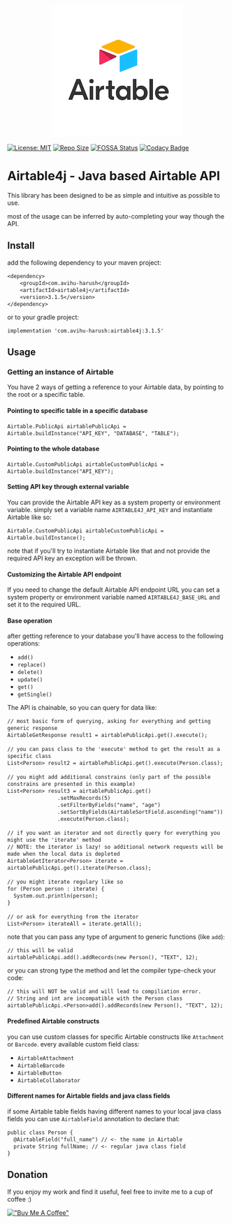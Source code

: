 <p align="center">
  <img width="300" height="300" src="https://github.com/tchvu3/Airtable4j/blob/master/src/main/resources/company-logo.png">
</p>

[![License: MIT](https://img.shields.io/badge/License-MIT-brightgreen.svg)](https://opensource.org/licenses/MIT)
[![Repo Size](https://img.shields.io/github/repo-size/tchvu3/Airtable4j)](https://img.shields.io/github/repo-size/tchvu3/Airtable4j)
[![FOSSA Status](https://app.fossa.com/api/projects/git%2Bgithub.com%2Ftchvu3%2FAirtable4j.svg?type=shield)](https://app.fossa.com/projects/git%2Bgithub.com%2Ftchvu3%2FAirtable4j?ref=badge_shield)
[![Codacy Badge](https://app.codacy.com/project/badge/Grade/0a94e3d6a749415cb7feb9826cef0ae0)](https://www.codacy.com/gh/tchvu3/Airtable4j/dashboard?utm_source=github.com&amp;utm_medium=referral&amp;utm_content=tchvu3/Airtable4j&amp;utm_campaign=Badge_Grade)

# Airtable4j - Java based Airtable API

This library has been designed to be as simple and intuitive as possible to use.

most of the usage can be inferred by auto-completing your way though the API.

## Install

add the following dependency to your maven project:

```
<dependency>
    <groupId>com.avihu-harush</groupId>
    <artifactId>airtable4j</artifactId>
    <version>3.1.5</version>
</dependency>
```

or to your gradle project:

```
implementation 'com.avihu-harush:airtable4j:3.1.5'
```

## Usage

### Getting an instance of Airtable

You have 2 ways of getting a reference to your Airtable data, by pointing to the root or a specific table.

#### Pointing to specific table in a specific database

```
Airtable.PublicApi airtablePublicApi = Airtable.buildInstance("API_KEY", "DATABASE", "TABLE");
```

#### Pointing to the whole database

```
Airtable.CustomPublicApi airtableCustomPublicApi = Airtable.buildInstance("API_KEY");
```

#### Setting API key through external variable

You can provide the Airtable API key as a system property or environment variable.
simply set a variable name `AIRTABLE4J_API_KEY` and instantiate Airtable like so:

```
Airtable.CustomPublicApi airtableCustomPublicApi = Airtable.buildInstance();
```

note that if you'll try to instantiate Airtable like
that and not provide the required API key an exception will be thrown.

#### Customizing the Airtable API endpoint

If you need to change the default Airtable API endpoint URL
you can set a system property or environment variable named `AIRTABLE4J_BASE_URL`
and set it to the required URL.

#### Base operation

after getting reference to your database
you'll have access to the following operations:

- `add()`
- `replace()`
- `delete()`
- `update()`
- `get()`
- `getSingle()`

The API is chainable, so you can query for data like:

```
// most basic form of querying, asking for everything and getting generic response
AirtableGetResponse result1 = airtablePublicApi.get().execute();

// you can pass class to the 'execute' method to get the result as a specific class
List<Person> result2 = airtablePublicApi.get().execute(Person.class);

// you might add additional constrains (only part of the possible constrains are presented in this example)
List<Person> result3 = airtablePublicApi.get()
                .setMaxRecords(5)
                .setFilterByFields("name", "age")
                .setSortByFields(AirtableSortField.ascending("name"))
                .execute(Person.class);
                
// if you want an iterator and not directly query for everything you might use the 'iterate' method
// NOTE: the iterator is lazy! so additional network requests will be made when the local data is depleted
AirtableGetIterator<Person> iterate = airtablePublicApi.get().iterate(Person.class);

// you might iterate regulary like so
for (Person person : iterate) {
  System.out.println(person);
}

// or ask for everything from the iterator
List<Person> iterateAll = iterate.getAll();
```

note that you can pass any type of argument to generic functions (like `add`):

```
// this will be valid
airtablePublicApi.add().addRecords(new Person(), "TEXT", 12);
```

or you can strong type the method and let the compiler type-check your code:

```
// this will NOT be valid and will lead to compiliation error.
// String and int are incompatible with the Person class
airtablePublicApi.<Person>add().addRecords(new Person(), "TEXT", 12);
```

#### Predefined Airtable constructs

you can use custom classes for specific Airtable constructs like `Attachment` or `Barcode`.
every available custom field class:

- `AirtableAttachment`
- `AirtableBarcode`
- `AirtableButton`
- `AirtableCollaborator`

#### Different names for Airtable fields and java class fields

if some Airtable table fields having different names to your
local java class fields you can use `AirtableField` annotation to declare that:

```
public class Person {
  @AirtableField("full_name") // <- the name in Airtable
  private String fullName; // <- regular java class field
}
```

## Donation

If you enjoy my work and find it useful, feel free to invite me to a cup of coffee :)

[!["Buy Me A Coffee"](https://www.buymeacoffee.com/assets/img/custom_images/orange_img.png)](https://www.buymeacoffee.com/tchvu3)
